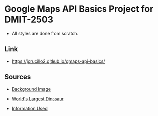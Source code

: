 # Google Maps API Basics Project for DMIT-2503

-   All styles are done from scratch.

## Link

- https://jcrucillo2.github.io/gmaps-api-basics/

## Sources

-   [Background Image](https://www.google.com/url?sa=i&url=https%3A%2F%2Fwallpapersden.com%2Fbanff-national-park-canada-lake-wallpaper%2F2560x1440%2F&psig=AOvVaw1UHVsI86NLiVDwXH3SaLMh&ust=1646554816981000&source=images&cd=vfe&ved=0CAsQjRxqFwoTCJD3wenErvYCFQAAAAAdAAAAABAD)
-   [World's Largest Dinosaur](https://www.google.com/url?sa=i&url=https%3A%2F%2Fen.wikipedia.org%2Fwiki%2FWorld%2527s_Largest_Dinosaur&psig=AOvVaw1dDn0vw95OR8rMmRamzi17&ust=1646554883292000&source=images&cd=vfe&ved=0CAsQjRxqFwoTCMi3-IrFrvYCFQAAAAAdAAAAABAD)

-   [Information Used](https://en.wikipedia.org/wiki/World%27s_Largest_Dinosaur)
